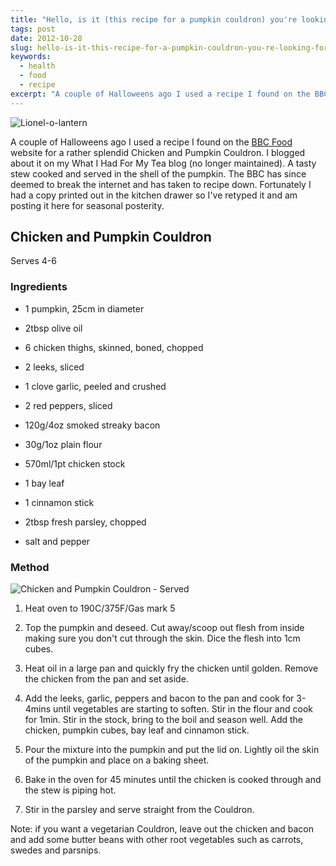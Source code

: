 ```yaml
---
title: "Hello, is it (this recipe for a pumpkin couldron) you're looking for?"
tags: post
date: 2012-10-28
slug: hello-is-it-this-recipe-for-a-pumpkin-couldron-you-re-looking-for
keywords:
  - health
  - food
  - recipe
excerpt: "A couple of Halloweens ago I used a recipe I found on the BBC Food website for a rather splendid Chicken and Pumpkin Couldron. I blogged about it on my What I Had For My Tea blog (no longer maintained). A tasty stew cooked and served in the shell of the pumpkin. The BBC has since deemed to break the internet and has taken to recipe down. Fortunately I had a copy printed out in the kitchen drawer so I've retyped it and am posting it here for seasonal posterity."
---
```


![Lionel-o-lantern](https://oh.chuff.it/eYR9hfR4U.jpg)

A couple of Halloweens ago I used a recipe I found on the [BBC Food](http://bbc.co.uk/food) website for a rather splendid Chicken and Pumpkin Couldron. I blogged about it on my What I Had For My Tea blog (no longer maintained). A tasty stew cooked and served in the shell of the pumpkin. The BBC has since deemed to break the internet and has taken to recipe down. Fortunately I had a copy printed out in the kitchen drawer so I've retyped it and am posting it here for seasonal posterity.

## Chicken and Pumpkin Couldron

Serves 4-6

### Ingredients

- 1 pumpkin, 25cm in diameter

- 2tbsp olive oil

- 6 chicken thighs, skinned, boned, chopped

- 2 leeks, sliced

- 1 clove garlic, peeled and crushed

- 2 red peppers, sliced

- 120g/4oz smoked streaky bacon

- 30g/1oz plain flour

- 570ml/1pt chicken stock

- 1 bay leaf

- 1 cinnamon stick

- 2tbsp fresh parsley, chopped

- salt and pepper

### Method

![Chicken and Pumpkin Couldron - Served](https://oh.chuff.it/VhMW444ZS.jpg)

1. Heat oven to 190C/375F/Gas mark 5

2. Top the pumpkin and deseed. Cut away/scoop out flesh from inside making sure you don't cut through the skin. Dice the flesh into 1cm cubes.

3. Heat oil in a large pan and quickly fry the chicken until golden. Remove the chicken from the pan and set aside.

4. Add the leeks, garlic, peppers and bacon to the pan and cook for 3-4mins until vegetables are starting to soften. Stir in the flour and cook for 1min. Stir in the stock, bring to the boil and season well. Add the chicken, pumpkin cubes, bay leaf and cinnamon stick.

5. Pour the mixture into the pumpkin and put the lid on. Lightly oil the skin of the pumpkin and place on a baking sheet.

6. Bake in the oven for 45 minutes until the chicken is cooked through and the stew is piping hot.

7. Stir in the parsley and serve straight from the Couldron.

Note: if you want a vegetarian Couldron, leave out the chicken and bacon and add some butter beans with other root vegetables such as carrots, swedes and parsnips.
